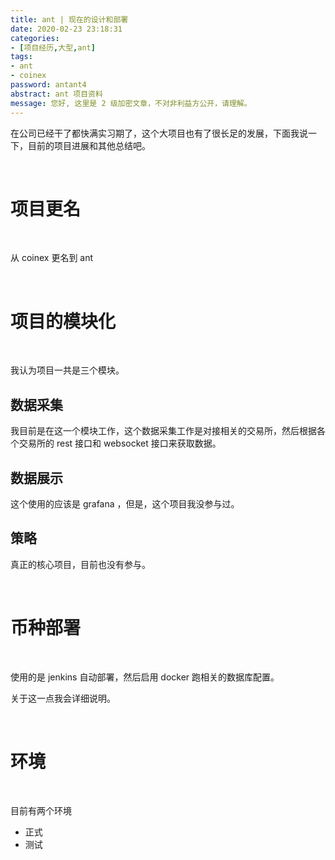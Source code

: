 ```yaml
---
title: ant | 现在的设计和部署
date: 2020-02-23 23:18:31
categories:
- [项目经历,大型,ant]
tags:
- ant
- coinex
password: antant4
abstract: ant 项目资料
message: 您好, 这里是 2 级加密文章，不对非利益方公开，请理解。
---
```

在公司已经干了都快满实习期了，这个大项目也有了很长足的发展，下面我说一下，目前的项目进展和其他总结吧。

<!-- more -->

<br/>

# 项目更名

<br/>

从 coinex 更名到 ant

<br/>

# 项目的模块化

<br/>

我认为项目一共是三个模块。

## 数据采集

我目前是在这一个模块工作，这个数据采集工作是对接相关的交易所，然后根据各个交易所的 rest 接口和 websocket 接口来获取数据。

## 数据展示

这个使用的应该是 grafana ，但是，这个项目我没参与过。

## 策略

真正的核心项目，目前也没有参与。

<br/>

# 币种部署

<br/>

使用的是 jenkins 自动部署，然后启用 docker 跑相关的数据库配置。

关于这一点我会详细说明。

<br/>

# 环境

<br/>

目前有两个环境

- 正式
- 测试

